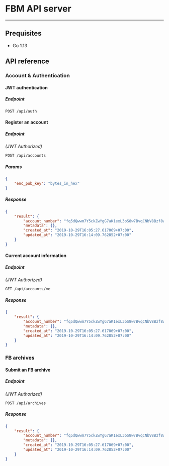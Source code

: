 # FBM API server
---
## Prequisites
- Go 1.13

## API reference
### Account & Authentication

#### JWT authentication
##### Endpoint
```url
POST /api/auth
``` 

#### Register an account
##### Endpoint
*(JWT Authorized)*
```url
POST /api/accounts
```

##### Params
```json
{
    "enc_pub_key": "bytes_in_hex"
}
```

##### Response
```json
{
    "result": {
        "account_number": "fq5dQwwm7Y5ckZwYgG7aK1exL3oS8w7BvqCNbV8Bzf8wzZc5qo",
        "metadata": {},
        "created_at": "2019-10-29T16:05:27.617069+07:00",
        "updated_at": "2019-10-29T16:14:09.762852+07:00"
    }
}
```

#### Current account information
##### Endpoint
*(JWT Authorized)*
```url
GET /api/accounts/me
```

##### Response
```json
{
    "result": {
        "account_number": "fq5dQwwm7Y5ckZwYgG7aK1exL3oS8w7BvqCNbV8Bzf8wzZc5qo",
        "metadata": {},
        "created_at": "2019-10-29T16:05:27.617069+07:00",
        "updated_at": "2019-10-29T16:14:09.762852+07:00"
    }
}
```

### FB archives
#### Submit an FB archive
##### Endpoint
*(JWT Authorized)*
```url
POST /api/archives
```

##### Response
```json
{
    "result": {
        "account_number": "fq5dQwwm7Y5ckZwYgG7aK1exL3oS8w7BvqCNbV8Bzf8wzZc5qo",
        "metadata": {},
        "created_at": "2019-10-29T16:05:27.617069+07:00",
        "updated_at": "2019-10-29T16:14:09.762852+07:00"
    }
}
```